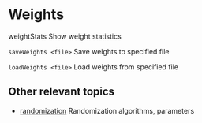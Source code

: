 # Weights


weightStats                      Show weight statistics


`saveWeights <file>`             Save weights to specified file

`loadWeights <file>`             Load weights from specified file


## Other relevant topics


* [randomization](randomization.md)                Randomization algorithms, parameters
